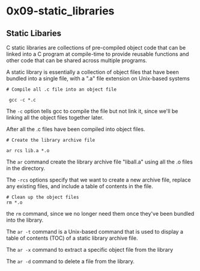 # 0x09-static_libraries

## Static Libaries

C static libraries are collections of pre-compiled object code that can be linked into a C program at compile-time to provide reusable functions and other code that can be shared across multiple programs.

A static library is essentially a collection of object files that have been bundled into a single file, with a ".a" file extension on Unix-based systems

```shell
# Compile all .c file into an object file

 gcc -c *.c

```
The `-c` option tells gcc to compile the file but not link it, since we'll be linking all the object files together later.


After all the .c files have been compiled into object files.

```shell
# Create the library archive file

ar rcs lib.a *.o

```
The `ar` command create the library archive file "liball.a" using all the .o files in the directory. 

The `-rcs` options specify that we want to create a new archive file, replace any existing files, and include a table of contents in the file.

```shell
# Clean up the object files
rm *.o

```
the `rm` command, since we no longer need them once they've been bundled into the library.


The `ar -t` command is a Unix-based command that is used to display a table of contents (TOC) of a static library archive file.

The `ar -x` command to extract a specific object file from the library

The `ar -d` command to delete a file from the library.


